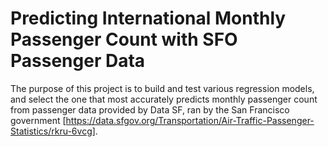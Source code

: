 # Predicting International Monthly Passenger Count with SFO Passenger Data 
The purpose of this project is to build and test various regression models, and select the one that most accurately predicts monthly passenger count from passenger data provided by Data SF, ran by the San Francisco government [https://data.sfgov.org/Transportation/Air-Traffic-Passenger-Statistics/rkru-6vcg].
